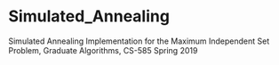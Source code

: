 # Simulated_Annealing
Simulated Annealing Implementation for the Maximum Independent Set Problem, Graduate Algorithms, CS-585 Spring 2019
